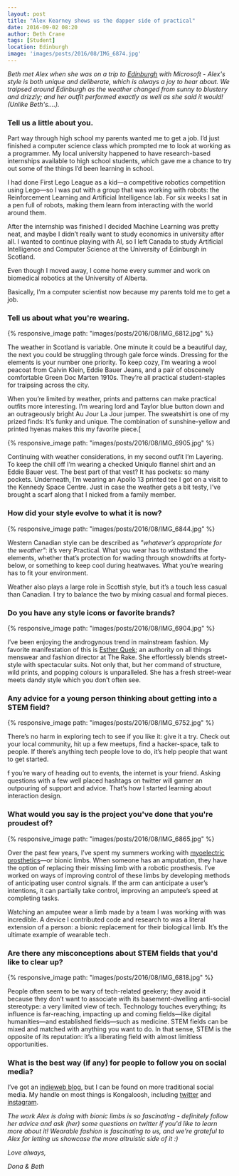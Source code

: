 ```yaml
---
layout: post
title: "Alex Kearney shows us the dapper side of practical"
date: 2016-09-02 08:20
author: Beth Crane
tags: [Student]
location: Edinburgh
image: 'images/posts/2016/08/IMG_6874.jpg'
---
```


*Beth met Alex when she was on a trip to [Edinburgh](https://fibonaccisequinsblog.com/?s=edinburgh) with Microsoft - Alex's style is both unique and deliberate, which is always a joy to hear about. We traipsed around Edinburgh as the weather changed from sunny to blustery and drizzly; and her outfit performed exactly as well as she said it would! (Unlike Beth's....).*

### Tell us a little about you.

Part way through high school my parents wanted me to get a job. I’d just finished a computer science class which prompted me to look at working as a programmer. My local university happened to have research-based internships available to high school students, which gave me a chance to try out some of the things I’d been learning in school.

I had done First Lego League as a kid—a competitive robotics competition using Lego—so I was put with a group that was working with robots: the Reinforcement Learning and Artificial Intelligence lab. For six weeks I sat in a pen full of robots, making them learn from interacting with the world around them.

After the internship was finished I decided Machine Learning was pretty neat, and maybe I didn’t really want to study economics in university after all. I wanted to continue playing with AI, so I left Canada to study Artificial Intelligence and Computer Science at the University of Edinburgh in Scotland.

Even though I moved away, I come home every summer and work on biomedical robotics at the University of Alberta.

Basically, I’m a computer scientist now because my parents told me to get a job.

### Tell us about what you're wearing.

{% responsive_image path: "images/posts/2016/08/IMG_6812.jpg" %}

The weather in Scotland is variable. One minute it could be a beautiful day, the next you could be struggling through gale force winds. Dressing for the elements is your number one priority. To keep cozy, I’m wearing a wool peacoat from Calvin Klein, Eddie Bauer Jeans, and a pair of obscenely comfortable Green Doc Marten 1910s. They’re all practical student-staples for traipsing across the city.

When you’re limited by weather, prints and patterns can make practical outfits more interesting. I’m wearing lord and Taylor blue button down and an outrageously bright Au Jour La Jour jumper. The sweatshirt is one of my prized finds: It’s funky and unique. The combination of sunshine-yellow and printed hyenas makes this my favorite piece.[ 

{% responsive_image path: "images/posts/2016/08/IMG_6905.jpg" %}

Continuing with weather considerations, in my second outfit I’m Layering. To keep the chill off I’m wearing a checked Uniqulo flannel shirt and an Eddie Bauer vest. The best part of that vest? It has pockets: so many pockets. Underneath, I’m wearing an Apollo 13 printed tee I got on a visit to the Kennedy Space Centre. Just in case the weather gets a bit testy, I’ve brought a scarf along that I nicked from a family member.

### How did your style evolve to what it is now?

{% responsive_image path: "images/posts/2016/08/IMG_6844.jpg" %}

Western Canadian style can be described as *"whatever’s appropriate for the weather"*: it’s very 
Practical. What you wear has to withstand the elements, whether that’s protection for wading 
through snowdrifts at forty-below, or something to keep cool during heatwaves. What you’re wearing has to fit your environment.

Weather also plays a large role in Scottish style, but it’s a touch less casual than Canadian. I try to balance the two by mixing casual and formal pieces.

### Do you have any style icons or favorite brands?

{% responsive_image path: "images/posts/2016/08/IMG_6904.jpg" %}

I’ve been enjoying the androgynous trend in mainstream fashion. My favorite manifestation of this is [Esther Quek](https://www.instagram.com/estherquek/?hl=en); an authority on all things menswear and fashion director at The Rake. She effortlessly blends street-style with spectacular suits. Not only that, but her command of structure, wild prints, and popping colours is unparalleled. She has a fresh street-wear meets dandy style which you don’t often see.

### Any advice for a young person thinking about getting into a STEM field?

{% responsive_image path: "images/posts/2016/08/IMG_6752.jpg" %}

There’s no harm in exploring tech to see if you like it: give it a try. Check out your local community, hit up a few meetups, find a hacker-space, talk to people. If there’s anything tech people love to do, it’s help people that want to get started.

f you’re wary of heading out to events, the internet is your friend. Asking questions with a few well placed hashtags on twitter will garner an outpouring of support and advice. That’s how I started learning about interaction design.

### What would you say is the project you've done that you're proudest of?

{% responsive_image path: "images/posts/2016/08/IMG_6865.jpg" %}

Over the past few years, I’ve spent my summers working with [myoelectric prosthetics](http://www.myoelectricprosthetics.com/)—or bionic limbs. When someone has an amputation, they have the option of replacing their missing limb with a robotic prosthesis. I’ve worked on ways of improving control of these limbs by developing methods of anticipating user control signals. If the arm can anticipate a user’s intentions, it can partially take control, improving an amputee’s speed at completing tasks.

Watching an amputee wear a limb made by a team I was working with was incredible. A device I contributed code and research to was a literal extension of a person: a bionic replacement for their biological limb. It’s the ultimate example of wearable tech.

### Are there any misconceptions about STEM fields that you'd like to clear up?

{% responsive_image path: "images/posts/2016/08/IMG_6818.jpg" %}

People often seem to be wary of tech-related geekery; they avoid it because they don’t want to associate with its basement-dwelling anti-social stereotype: a very limited view of tech. Technology touches everything; its influence is far-reaching, impacting up and coming fields—like digital humanities—and established fields—such as medicine. STEM fields can be mixed and matched with anything you want to do. In that sense, STEM is the opposite of its reputation: it’s a liberating field with almost limitless opportunities.

### What is the best way (if any) for people to follow you on social media?

I’ve got an [indieweb blog](http://kongaloosh.com), but I can be found on more traditional social media. My handle on most things is Kongaloosh, including [twitter](http://twitter.com/Kongaloosh) and [instagram](https://www.instagram.com/Kongaloosh/).

*The work Alex is doing with bionic limbs is so fascinating - definitely follow her advice and ask (her) some questions on twitter if you'd like to learn more about it! Wearable fashion is fascinating to us, and we're grateful to Alex for letting us showcase the more altruistic side of it :)*

*Love always,*

*Dona & Beth*
